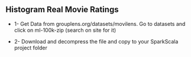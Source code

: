 ## Histogram Real Movie Ratings

  - 1- Get Data from grouplens.org/datasets/movilens. Go to datasets and click on ml-100k-zip (search on site for it)
  
  - 2- Download and decompress the file and copy to your SparkScala project folder
  
  
